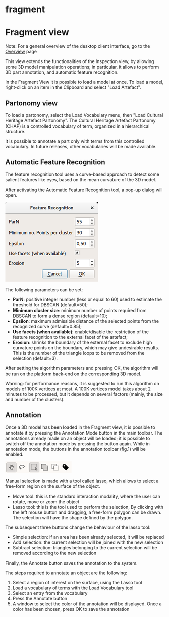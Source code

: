 # fragment

# Fragment view

Note: For a general overview of the desktop client interface, go to the
[Overview](overview.md) page

This view extends the functionalities of the Inspection view, by
allowing some 3D model manipulation operations; in particular, it allows
to perform 3D part annotation, and automatic feature recognition.

In the Fragment View it is possible to load a model at once. To load a
model, right-click on an item in the Clipboard and select "Load
Artefact".

## Partonomy view

To load a partonomy, select the Load Vocabulary menu, then "Load
Cultural Heritage Artefact Partonomy". The Cultural Heritage Artefact
Partonomy (CHAP) is a controlled vocabulary of term, organized in a
hierarchical structure.

It is possible to annotate a part only with terms from this controlled
vocabulary. In future releases, other vocabularies will be made
available.

## Automatic Feature Recognition

The feature recognition tool uses a curve-based approach to detect some
salient features like eyes, based on the mean curvature of the 3D model.

After activating the Automatic Feature Recognition tool, a pop-up dialog
will open.

![](images/image1.png)

The following parameters can be set:

-   **ParN**: positive integer number (less or equal to 60) used to
    estimate the threshold for DBSCAN (default=50);
-   **Minimum cluster size**: minimum number of points required from
    DBSCAN to form a dense region (default=10);
-   **Epsilon**: maximum admissible distance of the selected points from
    the recognized curve (default=0.85);
-   **Use facets (when available)**: enable/disable the restriction of
    the feature recognition to the external facet of the artefact;
-   **Erosion**: shrinks the boundary of the external facet to exclude
    high curvature points on the boundary, which may give undesirable
    results. This is the number of the triangle loops to be removed from
    the selection (default=3).

After setting the algorithm parameters and pressing OK, the algorithm
will be run on the platform back-end on the corresponding 3D model.

Warning: for performance reasons, it is suggested to run this algorithm
on models of 100K vertices at most. A 100K vertices model takes about 2
minutes to be processed, but it depends on several factors (mainly, the
size and number of the clusters).

## Annotation

Once a 3D model has been loaded in the Fragment view, it is possible to
annotate it by pressing the Annotation Mode button in the main toolbar.
The annotations already made on an object will be loaded; it is possible
to switch off the annotation mode by pressing the button again. While in
annotation mode, the buttons in the annotation toolbar (fig.1) will be
enabled.

![](images/image3.png)

Manual selection is made with a tool called lasso, which allows to
select a free-form region on the surface of the object.

-   Move tool: this is the standard interaction modality, where the user
    can rotate, move or zoom the object
-   Lasso tool: this is the tool used to perform the selection, By
    clicking with the left mouse button and dragging, a free-form
    polygon can be drawn. The selection will have the shape defined by
    the polygon.

The subsequent three buttons change the behaviour of the lasso tool:

-   Simple selection: if an area has been already selected, it will be
    replaced
-   Add selection: the current selection will be joined with the new
    selection
-   Subtract selection: triangles belonging to the current selection
    will be removed according to the new selection

Finally, the Annotate button saves the annotation to the system.

The steps required to annotate an object are the following:

1.  Select a region of interest on the surface, using the Lasso tool
2.  Load a vocabulary of terms with the Load Vocabulary tool
3.  Select an entry from the vocabulary
4.  Press the Annotate button
5.  A window to select the color of the annotation will be displayed.
    Once a color has been chosen, press OK to save the annotation

